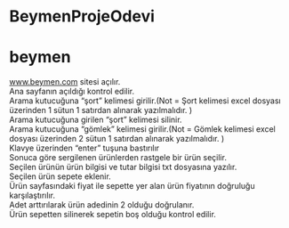 ﻿# BeymenProjeOdevi 
# beymen

www.beymen.com sitesi açılır.</br>
Ana sayfanın açıldığı kontrol edilir.</br>
Arama kutucuğuna “şort” kelimesi girilir.(Not = Şort kelimesi excel dosyası üzerinden 1 sütun 1 satırdan alınarak yazılmalıdır. )</br>
Arama kutucuğuna girilen “şort” kelimesi silinir.</br>
Arama kutucuğuna “gömlek” kelimesi girilir.(Not = Gömlek kelimesi excel dosyası üzerinden 2 sütun 1 satırdan alınarak yazılmalıdır. )</br>
Klavye üzerinden “enter” tuşuna bastırılır</br>
Sonuca göre sergilenen ürünlerden rastgele bir ürün seçilir.</br>
Seçilen ürünün ürün bilgisi ve tutar bilgisi txt dosyasına yazılır.</br>
Seçilen ürün sepete eklenir.</br>
Ürün sayfasındaki fiyat ile sepette yer alan ürün fiyatının doğruluğu karşılaştırılır.</br>
Adet arttırılarak ürün adedinin 2 olduğu doğrulanır.</br>
Ürün sepetten silinerek sepetin boş olduğu kontrol edilir.

